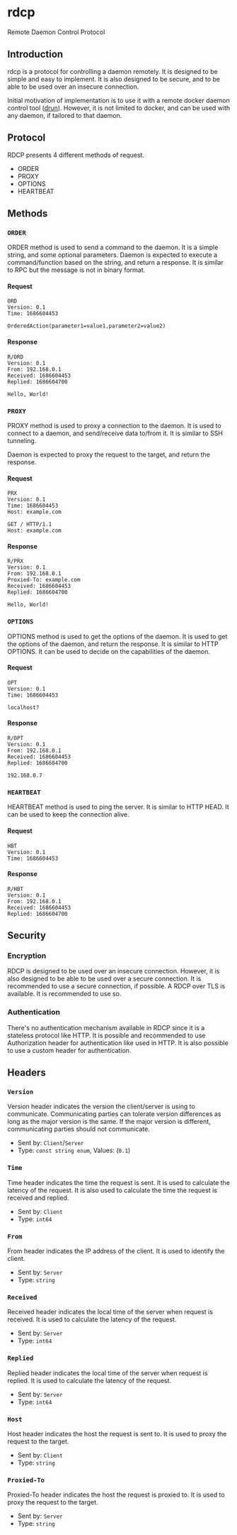# rdcp
Remote Daemon Control Protocol

## Introduction
rdcp is a protocol for controlling a daemon remotely. It is designed to be simple and easy to implement. It is also designed to be secure, and to be able to be used over an insecure connection.

Initial motivation of implementation is to use it with a remote docker daemon control tool ([drun](https://github.com/alperb/drun)). However, it is not limited to docker, and can be used with any daemon, if tailored to that daemon.

## Protocol
RDCP presents 4 different methods of request. 
- ORDER
- PROXY
- OPTIONS
- HEARTBEAT

## Methods

### `ORDER`

ORDER method is used to send a command to the daemon. It is a simple string, and some optional parameters. Daemon is expected to execute a command/function based on the string, and return a response. It is similar to RPC but the message is not in binary format.

#### Request
```
ORD
Version: 0.1
Time: 1686604453

OrderedAction(parameter1=value1,parameter2=value2)
```

#### Response
```
R/ORD
Version: 0.1
From: 192.168.0.1
Received: 1686604453
Replied: 1686604700

Hello, World!
```

### `PROXY`

PROXY method is used to proxy a connection to the daemon. It is used to connect to a daemon, and send/receive data to/from it. It is similar to SSH tunneling.

Daemon is expected to proxy the request to the target, and return the response.

#### Request
```
PRX
Version: 0.1
Time: 1686604453
Host: example.com

GET / HTTP/1.1
Host: example.com
```

#### Response
```
R/PRX
Version: 0.1
From: 192.168.0.1
Proxied-To: example.com
Received: 1686604453
Replied: 1686604700

Hello, World!
```

### `OPTIONS`

OPTIONS method is used to get the options of the daemon. It is used to get the options of the daemon, and return the response. It is similar to HTTP OPTIONS. It can be used to decide on the capabilities of the daemon.

#### Request
```
OPT
Version: 0.1
Time: 1686604453

localhost?
```

#### Response
```
R/OPT
Version: 0.1
From: 192.168.0.1
Received: 1686604453
Replied: 1686604700

192.168.0.7
```

### `HEARTBEAT`

HEARTBEAT method is used to ping the server. It is similar to HTTP HEAD. It can be used to keep the connection alive.

#### Request
```
HBT
Version: 0.1
Time: 1686604453
```

#### Response
```
R/HBT
Version: 0.1
From: 192.168.0.1
Received: 1686604453
Replied: 1686604700
```

## Security

### Encryption

RDCP is designed to be used over an insecure connection. However, it is also designed to be able to be used over a secure connection. It is recommended to use a secure connection, if possible. A RDCP over TLS is available. It is recommended to use so. 

### Authentication

There's no authentication mechanism available in RDCP since it is a stateless protocol like HTTP. It is possible and recommended to use Authorization header for authentication like used in HTTP. It is also possible to use a custom header for authentication.

## Headers

### `Version`

Version header indicates the version the client/server is using to communicate. Communicating parties can tolerate version differences as long as the major version is the same. If the major version is different, communicating parties should not communicate.

- Sent by: `Client`/`Server`
- Type: `const string enum`, Values: (`0.1`)

### `Time`

Time header indicates the time the request is sent. It is used to calculate the latency of the request. It is also used to calculate the time the request is received and replied.

- Sent by: `Client`
- Type: `int64`

### `From`

From header indicates the IP address of the client. It is used to identify the client.

- Sent by: `Server`
- Type: `string`

### `Received`

Received header indicates the local time of the server when request is received. It is used to calculate the latency of the request.

- Sent by: `Server`
- Type: `int64`

### `Replied`

Replied header indicates the local time of the server when request is replied. It is used to calculate the latency of the request.

- Sent by: `Server`
- Type: `int64`

### `Host`

Host header indicates the host the request is sent to. It is used to proxy the request to the target.

- Sent by: `Client`
- Type: `string`

### `Proxied-To`

Proxied-To header indicates the host the request is proxied to. It is used to proxy the request to the target.

- Sent by: `Server`
- Type: `string`


